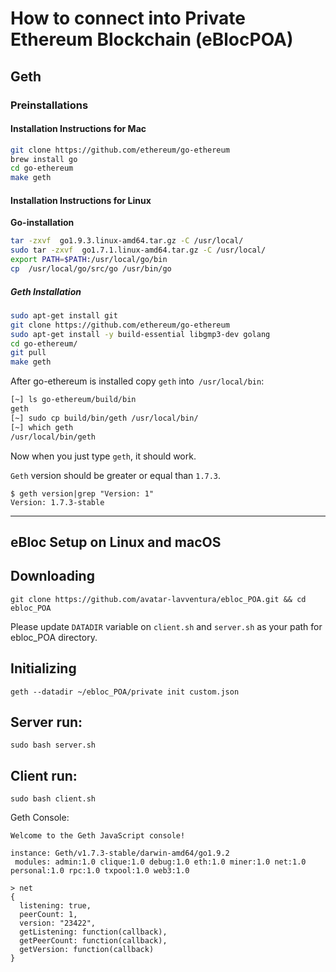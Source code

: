 # **How to connect into Private Ethereum Blockchain (eBlocPOA)**

## **Geth**

### **Preinstallations**

#### **Installation Instructions for Mac**

```bash
git clone https://github.com/ethereum/go-ethereum
brew install go
cd go-ethereum
make geth
```
#### **Installation Instructions for Linux**

**Go-installation**
```bash
tar -zxvf  go1.9.3.linux-amd64.tar.gz -C /usr/local/
sudo tar -zxvf  go1.7.1.linux-amd64.tar.gz -C /usr/local/
export PATH=$PATH:/usr/local/go/bin
cp  /usr/local/go/src/go /usr/bin/go
```

##### **Geth Installation**

```bash
sudo apt-get install git
git clone https://github.com/ethereum/go-ethereum
sudo apt-get install -y build-essential libgmp3-dev golang
cd go-ethereum/
git pull
make geth
```

After go-ethereum is installed copy `geth` into` /usr/local/bin`:

```bash
[~] ls go-ethereum/build/bin
geth
[~] sudo cp build/bin/geth /usr/local/bin/
[~] which geth
/usr/local/bin/geth
```
Now when you just type `geth`, it should work.

`Geth` version should be greater or equal than `1.7.3`.

```
$ geth version|grep "Version: 1"
Version: 1.7.3-stable
```

----------------------

## **eBloc Setup on Linux and macOS**

## Downloading 

```
git clone https://github.com/avatar-lavventura/ebloc_POA.git && cd ebloc_POA
```

Please update `DATADIR` variable on `client.sh` and `server.sh` as your path for ebloc_POA directory.

## Initializing

```
geth --datadir ~/ebloc_POA/private init custom.json
```

## Server run:

```
sudo bash server.sh
```

## Client run:

```
sudo bash client.sh
```

Geth Console:

```
Welcome to the Geth JavaScript console!

instance: Geth/v1.7.3-stable/darwin-amd64/go1.9.2
 modules: admin:1.0 clique:1.0 debug:1.0 eth:1.0 miner:1.0 net:1.0 personal:1.0 rpc:1.0 txpool:1.0 web3:1.0

> net
{
  listening: true,
  peerCount: 1,
  version: "23422",
  getListening: function(callback),
  getPeerCount: function(callback),
  getVersion: function(callback)
}
```
